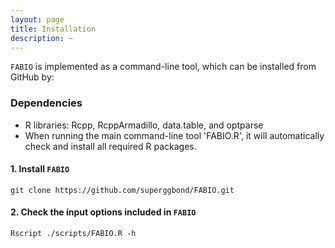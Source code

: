 ```yaml
---
layout: page
title: Installation
description: ~
---
```


`FABIO` is implemented as a command-line tool, which can be installed from GitHub by:

### Dependencies 
* R libraries: Rcpp, RcppArmadillo, data.table, and optparse
* When running the main command-line tool 'FABIO.R', it will automatically check and install all required R packages.

#### 1. Install `FABIO`
```
git clone https://github.com/superggbond/FABIO.git
```
#### 2. Check the input options included in `FABIO`
```
Rscript ./scripts/FABIO.R -h
```
